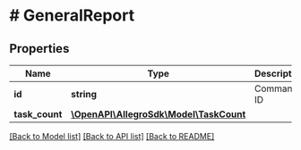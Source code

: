 # # GeneralReport

## Properties

Name | Type | Description | Notes
------------ | ------------- | ------------- | -------------
**id** | **string** | Command ID | [optional]
**task_count** | [**\OpenAPI\AllegroSdk\Model\TaskCount**](TaskCount.md) |  | [optional]

[[Back to Model list]](../../README.md#models) [[Back to API list]](../../README.md#endpoints) [[Back to README]](../../README.md)
